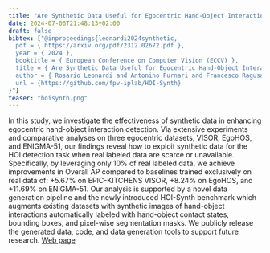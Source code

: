 ```yaml
---
title: "Are Synthetic Data Useful for Egocentric Hand-Object Interaction Detection?"
date: 2024-07-06T21:48:13+02:00
draft: false
bibtex: ["@inproceedings{leonardi2024synthetic,
  pdf = { https://arxiv.org/pdf/2312.02672.pdf },
  year = { 2024 },
  booktitle = { European Conference on Computer Vision (ECCV) },
  title = { Are Synthetic Data Useful for Egocentric Hand-Object Interaction Detection? },
  author = { Rosario Leonardi and Antonino Furnari and Francesco Ragusa and Giovanni Maria Farinella },
  url = {https://github.com/fpv-iplab/HOI-Synth}
}"]
teaser: "hoisynth.png"
---
```



In this study, we investigate the effectiveness of synthetic data in enhancing egocentric hand-object interaction detection. Via extensive experiments and comparative analyses on three egocentric datasets, VISOR, EgoHOS, and ENIGMA-51, our findings reveal how to exploit synthetic data for the HOI detection task when real labeled data are scarce or unavailable. Specifically, by leveraging only 10% of real labeled data, we achieve improvements in Overall AP compared to baselines trained exclusively on real data of: +5.67% on EPIC-KITCHENS VISOR, +8.24% on EgoHOS, and +11.69% on ENIGMA-51. Our analysis is supported by a novel data generation pipeline and the newly introduced HOI-Synth benchmark which augments existing datasets with synthetic images of hand-object interactions automatically labeled with hand-object contact states, bounding boxes, and pixel-wise segmentation masks. We publicly release the generated data, code, and data generation tools to support future research. <a href="https://github.com/fpv-iplab/HOI-Synth">Web page</a>